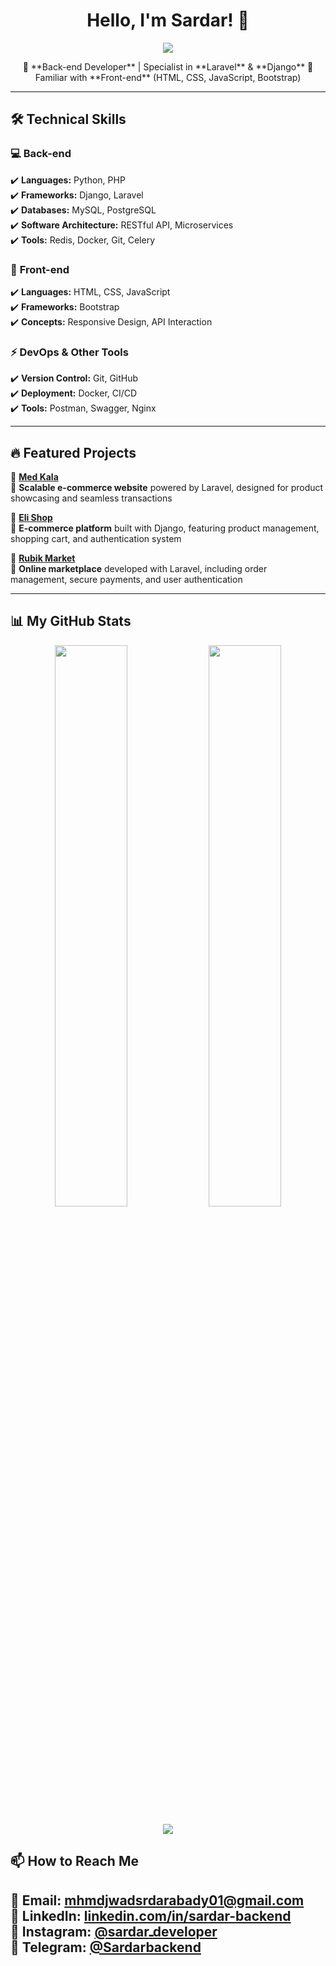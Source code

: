 <h1 align="center">Hello, I'm Sardar! 👋</h1>

<p align="center">
  <img src="https://readme-typing-svg.herokuapp.com?font=Fira+Code&weight=600&size=22&pause=1000&color=F7F7F7&center=true&width=500&height=60&lines=Back-end+Developer+%7C+Laravel+%26+Django;API+Designer+%7C+Database+Architect;Code+Lover+%7C+Problem+Solver" />
</p>

<p align="center">
  🚀 **Back-end Developer** | Specialist in **Laravel** & **Django**  
  🎨 Familiar with **Front-end** (HTML, CSS, JavaScript, Bootstrap)  
</p>

---

## 🛠️ Technical Skills  

### 💻 **Back-end**  
✔️ **Languages:** Python, PHP  
✔️ **Frameworks:** Django, Laravel  
✔️ **Databases:** MySQL, PostgreSQL  
✔️ **Software Architecture:** RESTful API, Microservices  
✔️ **Tools:** Redis, Docker, Git, Celery  

### 🎨 **Front-end**  
✔️ **Languages:** HTML, CSS, JavaScript  
✔️ **Frameworks:** Bootstrap  
✔️ **Concepts:** Responsive Design, API Interaction  

### ⚡ **DevOps & Other Tools**  
✔️ **Version Control:** Git, GitHub  
✔️ **Deployment:** Docker, CI/CD  
✔️ **Tools:** Postman, Swagger, Nginx  

---

## 🔥 Featured Projects  

🚀 [**Med Kala**](https://github.com/Sardar-backend/Pine-Aplle)  
📌 **Scalable e-commerce website** powered by Laravel, designed for product showcasing and seamless transactions 

🚀 [**Eli Shop**](https://github.com/Sardar-backend/EliShop)  
📌 **E-commerce platform** built with Django, featuring product management, shopping cart, and authentication system  

🚀 [**Rubik Market**](https://github.com/Sardar-backend/RubikMarket)  
📌 **Online marketplace** developed with Laravel, including order management, secure payments, and user authentication  

---

## 📊 My GitHub Stats  

<p align="center">
  <img src="https://github-readme-stats.vercel.app/api?username=SardarBackend&show_icons=true&theme=radical" width="48%" />
  <img src="https://github-readme-streak-stats.herokuapp.com/?user=SardarBackend&theme=radical" width="48%" />
</p>

<p align="center">
  <img src="https://github-profile-trophy.vercel.app/?username=SardarBackend&theme=radical&no-frame=true&no-bg=true&margin-w=4" />
</p>



## 📫 How to Reach Me  

📧 **Email:** mhmdjwadsrdarabady01@gmail.com  
💼 **LinkedIn:** [linkedin.com/in/sardar-backend](https://linkedin.com/in/sardar-backend)  
📸 **Instagram:** [@sardarـdeveloper](https://instagram.com/sardarـdeveloper)  
📱 **Telegram:** [@Sardarbackend](https://t.me/Sardarbackend)  
---
